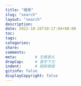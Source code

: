 ```yaml
---
title: "搜索"
slug: "search"
layout: "search"
description:
date: 2022-10-26T10:17:04+08:00
toc: 
tags: 
categories:
share:
comments:
meta:        # 文章表头
dropCap:     # 首字下沉
indent:      # 段排首缩
gitinfo: false
displayCopyright: false
---
```


